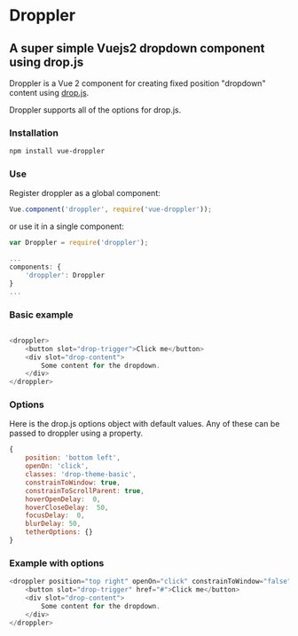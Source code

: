 # Droppler
## A super simple Vuejs2 dropdown component using drop.js

Droppler is a Vue 2 component for creating fixed position "dropdown" content using [drop.js](https://github.com/HubSpot/drop).

Droppler supports all of the options for drop.js.

### Installation

```bash
npm install vue-droppler
```

### Use

Register droppler as a global component:
```javascript
Vue.component('droppler', require('vue-droppler'));
```

or use it in a single component:

```javascript
var Droppler = require('droppler');

...
components: {
    'droppler': Droppler
}
...
```

### Basic example

```javascript

<droppler>
    <button slot="drop-trigger">Click me</button>
    <div slot="drop-content">
        Some content for the dropdown.
    </div>
</droppler>
```

### Options
Here is the drop.js options object with default values. Any of these can be passed to droppler using a property.

```javascript
{
    position: 'bottom left',
    openOn: 'click',
    classes: 'drop-theme-basic',
    constrainToWindow: true,
    constrainToScrollParent: true,
    hoverOpenDelay:  0,
    hoverCloseDelay:  50,
    focusDelay:  0,
    blurDelay: 50,
    tetherOptions: {}
}
```

### Example with options

```javascript
<droppler position="top right" openOn="click" constrainToWindow="false">
    <button slot="drop-trigger" href="#">Click me</button>
    <div slot="drop-content">
        Some content for the dropdown.
    </div>
</droppler>
```

